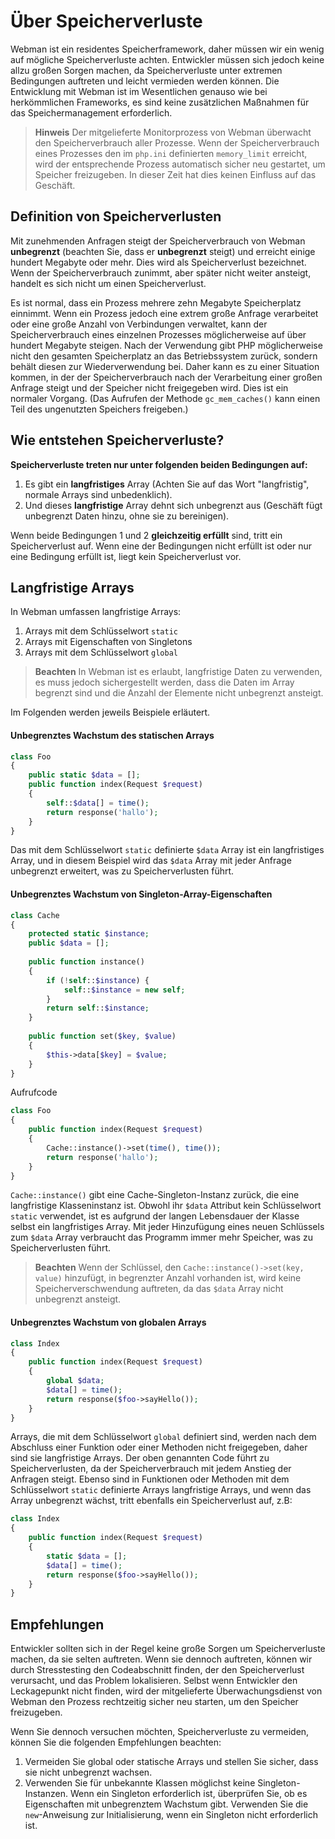 # Über Speicherverluste
Webman ist ein residentes Speicherframework, daher müssen wir ein wenig auf mögliche Speicherverluste achten. Entwickler müssen sich jedoch keine allzu großen Sorgen machen, da Speicherverluste unter extremen Bedingungen auftreten und leicht vermieden werden können. Die Entwicklung mit Webman ist im Wesentlichen genauso wie bei herkömmlichen Frameworks, es sind keine zusätzlichen Maßnahmen für das Speichermanagement erforderlich.

> **Hinweis**
> Der mitgelieferte Monitorprozess von Webman überwacht den Speicherverbrauch aller Prozesse. Wenn der Speicherverbrauch eines Prozesses den im `php.ini` definierten `memory_limit` erreicht, wird der entsprechende Prozess automatisch sicher neu gestartet, um Speicher freizugeben. In dieser Zeit hat dies keinen Einfluss auf das Geschäft.

## Definition von Speicherverlusten
Mit zunehmenden Anfragen steigt der Speicherverbrauch von Webman **unbegrenzt** (beachten Sie, dass er **unbegrenzt** steigt) und erreicht einige hundert Megabyte oder mehr. Dies wird als Speicherverlust bezeichnet. Wenn der Speicherverbrauch zunimmt, aber später nicht weiter ansteigt, handelt es sich nicht um einen Speicherverlust.

Es ist normal, dass ein Prozess mehrere zehn Megabyte Speicherplatz einnimmt. Wenn ein Prozess jedoch eine extrem große Anfrage verarbeitet oder eine große Anzahl von Verbindungen verwaltet, kann der Speicherverbrauch eines einzelnen Prozesses möglicherweise auf über hundert Megabyte steigen. Nach der Verwendung gibt PHP möglicherweise nicht den gesamten Speicherplatz an das Betriebssystem zurück, sondern behält diesen zur Wiederverwendung bei. Daher kann es zu einer Situation kommen, in der der Speicherverbrauch nach der Verarbeitung einer großen Anfrage steigt und der Speicher nicht freigegeben wird. Dies ist ein normaler Vorgang. (Das Aufrufen der Methode `gc_mem_caches()` kann einen Teil des ungenutzten Speichers freigeben.)

## Wie entstehen Speicherverluste?
**Speicherverluste treten nur unter folgenden beiden Bedingungen auf:**
1. Es gibt ein **langfristiges** Array (Achten Sie auf das Wort "langfristig", normale Arrays sind unbedenklich).
2. Und dieses **langfristige** Array dehnt sich unbegrenzt aus (Geschäft fügt unbegrenzt Daten hinzu, ohne sie zu bereinigen).

Wenn beide Bedingungen 1 und 2 **gleichzeitig erfüllt** sind, tritt ein Speicherverlust auf. Wenn eine der Bedingungen nicht erfüllt ist oder nur eine Bedingung erfüllt ist, liegt kein Speicherverlust vor.

## Langfristige Arrays
In Webman umfassen langfristige Arrays:
1. Arrays mit dem Schlüsselwort `static`
2. Arrays mit Eigenschaften von Singletons
3. Arrays mit dem Schlüsselwort `global`

> **Beachten**
> In Webman ist es erlaubt, langfristige Daten zu verwenden, es muss jedoch sichergestellt werden, dass die Daten im Array begrenzt sind und die Anzahl der Elemente nicht unbegrenzt ansteigt.

Im Folgenden werden jeweils Beispiele erläutert.

#### Unbegrenztes Wachstum des statischen Arrays
```php
class Foo
{
    public static $data = [];
    public function index(Request $request)
    {
        self::$data[] = time();
        return response('hallo');
    }
}
```
Das mit dem Schlüsselwort `static` definierte `$data` Array ist ein langfristiges Array, und in diesem Beispiel wird das `$data` Array mit jeder Anfrage unbegrenzt erweitert, was zu Speicherverlusten führt.

#### Unbegrenztes Wachstum von Singleton-Array-Eigenschaften
```php
class Cache
{
    protected static $instance;
    public $data = [];
    
    public function instance()
    {
        if (!self::$instance) {
            self::$instance = new self;
        }
        return self::$instance;
    }
    
    public function set($key, $value)
    {
        $this->data[$key] = $value;
    }
}
```
Aufrufcode
```php
class Foo
{
    public function index(Request $request)
    {
        Cache::instance()->set(time(), time());
        return response('hallo');
    }
}
```
`Cache::instance()` gibt eine Cache-Singleton-Instanz zurück, die eine langfristige Klasseninstanz ist. Obwohl ihr `$data` Attribut kein Schlüsselwort `static` verwendet, ist es aufgrund der langen Lebensdauer der Klasse selbst ein langfristiges Array. Mit jeder Hinzufügung eines neuen Schlüssels zum `$data` Array verbraucht das Programm immer mehr Speicher, was zu Speicherverlusten führt.

> **Beachten**
> Wenn der Schlüssel, den `Cache::instance()->set(key, value)` hinzufügt, in begrenzter Anzahl vorhanden ist, wird keine Speicherverschwendung auftreten, da das `$data` Array nicht unbegrenzt ansteigt.

#### Unbegrenztes Wachstum von globalen Arrays
```php
class Index
{
    public function index(Request $request)
    {
        global $data;
        $data[] = time();
        return response($foo->sayHello());
    }
}
```
Arrays, die mit dem Schlüsselwort `global` definiert sind, werden nach dem Abschluss einer Funktion oder einer Methoden nicht freigegeben, daher sind sie langfristige Arrays. Der oben genannten Code führt zu Speicherverlusten, da der Speicherverbrauch mit jedem Anstieg der Anfragen steigt. Ebenso sind in Funktionen oder Methoden mit dem Schlüsselwort `static` definierte Arrays langfristige Arrays, und wenn das Array unbegrenzt wächst, tritt ebenfalls ein Speicherverlust auf, z.B:
```php
class Index
{
    public function index(Request $request)
    {
        static $data = [];
        $data[] = time();
        return response($foo->sayHello());
    }
}
```

## Empfehlungen
Entwickler sollten sich in der Regel keine große Sorgen um Speicherverluste machen, da sie selten auftreten. Wenn sie dennoch auftreten, können wir durch Stresstesting den Codeabschnitt finden, der den Speicherverlust verursacht, und das Problem lokalisieren. Selbst wenn Entwickler den Leckagepunkt nicht finden, wird der mitgelieferte Überwachungsdienst von Webman den Prozess rechtzeitig sicher neu starten, um den Speicher freizugeben.

Wenn Sie dennoch versuchen möchten, Speicherverluste zu vermeiden, können Sie die folgenden Empfehlungen beachten:
1. Vermeiden Sie global oder statische Arrays und stellen Sie sicher, dass sie nicht unbegrenzt wachsen.
2. Verwenden Sie für unbekannte Klassen möglichst keine Singleton-Instanzen. Wenn ein Singleton erforderlich ist, überprüfen Sie, ob es Eigenschaften mit unbegrenztem Wachstum gibt. Verwenden Sie die `new`-Anweisung zur Initialisierung, wenn ein Singleton nicht erforderlich ist.

